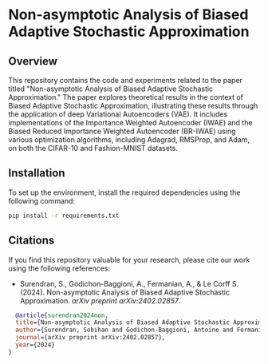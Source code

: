 # Non-asymptotic Analysis of Biased Adaptive Stochastic Approximation

## Overview
This repository contains the code and experiments related to the paper titled "Non-asymptotic Analysis of Biased Adaptive Stochastic Approximation." The paper explores theoretical results in the context of Biased Adaptive Stochastic Approximation, illustrating these results through the application of deep Variational Autoencoders (VAE). It includes implementations of the Importance Weighted Autoencoder (IWAE) and the Biased Reduced Importance Weighted Autoencoder (BR-IWAE) using various optimization algorithms, including Adagrad, RMSProp, and Adam, on both the CIFAR-10 and Fashion-MNIST datasets.

## Installation
To set up the environment, install the required dependencies using the following command:

```bash
pip install -r requirements.txt
```


## Citations
If you find this repository valuable for your research, please cite our work using the following references:

- Surendran, S., Godichon-Baggioni, A., Fermanian, A., & Le Corff S. (2024). Non-asymptotic Analysis of Biased Adaptive Stochastic Approximation. *arXiv preprint arXiv:2402.02857*.

```bibtex
  @article{surendran2024non,
  title={Non-asymptotic Analysis of Biased Adaptive Stochastic Approximation},
  author={Surendran, Sobihan and Godichon-Baggioni, Antoine and Fermanian, Adeline and Le Corff, Sylvain},
  journal={arXiv preprint arXiv:2402.02857},
  year={2024}
}
```
